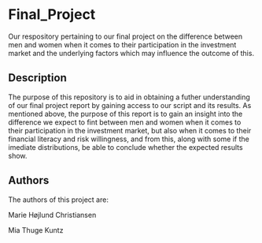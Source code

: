 # Final_Project
Our respository pertaining to our final project on the difference between men and women when it comes to their participation in the investment market and the underlying factors which may influence the outcome of this.

## Description
The purpose of this repository is to aid in obtaining a futher understanding of our final project report by gaining access to our script and its results. As mentioned above, the purpose of this report is to gain an insight into the difference we expect to fint between men and women when it comes to their participation in the investment market, but also when it comes to their financial literacy and risk willingness, and from this, along with some if the imediate distributions, be able to conclude whether the expected results show.

## Authors
The authors of this project are:

Marie Højlund Christiansen

Mia Thuge Kuntz

